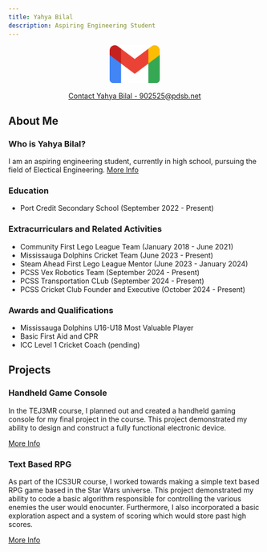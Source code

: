 ```yaml
---
title: Yahya Bilal
description: Aspiring Engineering Student
---
```


<p align="center">
    <img src="./Assets/gmail.png" width="100" height="75">
</p>
<p align="center">
    <a href="https://mail.google.com/mail/u/0/?fs=1&to=902525@pdsb.net&tf=cm">Contact Yahya Bilal - 902525@pdsb.net</a>
</p>

## About Me

### Who is Yahya Bilal?
I am an aspiring engineering student, currently in high school, pursuing the field of Electical Engineering.
[More Info](./AboutMe.html)

### Education
- Port Credit Secondary School (September 2022 - Present)

### Extracurriculars and Related Activities
- Community First Lego League Team (January 2018 - June 2021)
- Mississauga Dolphins Cricket Team (June 2023 - Present)
- Steam Ahead First Lego League Mentor (June 2023 - January 2024)
- PCSS Vex Robotics Team (September 2024 - Present)
- PCSS Transportation CLub (September 2024 - Present)
- PCSS Cricket Club Founder and Executive (October 2024 - Present)

### Awards and Qualifications
- Mississauga Dolphins U16-U18 Most Valuable Player
- Basic First Aid and CPR
- ICC Level 1 Cricket Coach (pending)

## Projects
### Handheld Game Console
In the TEJ3MR course, I planned out and created a handheld gaming console for my final project in the course. This project demonstrated my ability to design and construct a fully functional electronic device.

[More Info](./handheld.html)

### Text Based RPG
As part of the ICS3UR course, I worked towards making a simple text based RPG game based in the Star Wars universe. This project demonstrated my ability to code a basic algorithm responsible for controlling the various enemies the user would enocunter. Furthermore, I also incorporated a basic exploration aspect and a system of scoring which would store past high scores.

[More Info](./textGame.html)
